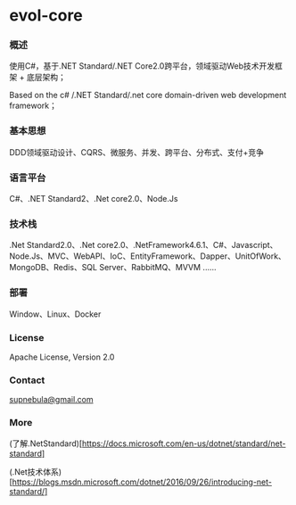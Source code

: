 # evol-core

### 概述

使用C#，基于.NET Standard/.NET Core2.0跨平台，领域驱动Web技术开发框架 + 底层架构；

Based on the c# /.NET Standard/.net core domain-driven web development framework；

### 基本思想

DDD领域驱动设计、CQRS、微服务、并发、跨平台、分布式、支付+竞争

### 语言平台

C#、.NET Standard2、.Net core2.0、Node.Js

### 技术栈

.Net Standard2.0、.Net core2.0、.NetFramework4.6.1、C#、Javascript、Node.Js、MVC、WebAPI、IoC、EntityFramework、Dapper、UnitOfWork、MongoDB、Redis、SQL Server、RabbitMQ、MVVM ......

### 部署

Window、Linux、Docker

### License

Apache License, Version 2.0

### Contact

supnebula@gmail.com

### More

(了解.NetStandard)[https://docs.microsoft.com/en-us/dotnet/standard/net-standard]

(.Net技术体系)[https://blogs.msdn.microsoft.com/dotnet/2016/09/26/introducing-net-standard/]

